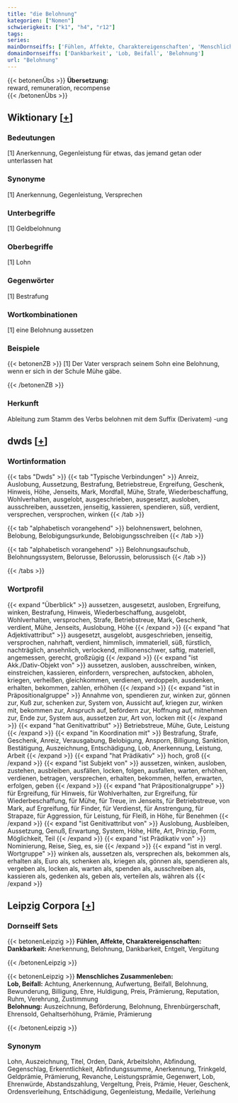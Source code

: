 ```yaml
---
title: "die Belohnung"
kategorien: ["Nomen"]
schwierigkeit: ["k1", "h4", "r12"]
tags:
series:
mainDornseiffs: ['Fühlen, Affekte, Charaktereigenschaften', 'Menschliches Zusammenleben']
domainDornseiffs: ['Dankbarkeit', 'Lob, Beifall', 'Belohnung']
url: "Belohnung"
---
```


{{< betonenÜbs >}}
**Übersetzung:**  
reward, remuneration, recompense  
{{< /betonenÜbs >}}

## Wiktionary [[+](https://de.wiktionary.org/wiki/Belohnung)]

### Bedeutungen
[1] Anerkennung, Gegenleistung für etwas, das jemand getan oder unterlassen hat  

### Synonyme
[1] Anerkennung, Gegenleistung, Versprechen  

### Unterbegriffe
[1] Geldbelohnung  

### Oberbegriffe
[1] Lohn  

### Gegenwörter
[1] Bestrafung  

### Wortkombinationen
[1] eine Belohnung aussetzen  

### Beispiele
{{< betonenZB >}}
[1] Der Vater versprach seinem Sohn eine Belohnung, wenn er sich in der Schule Mühe gäbe.  

{{< /betonenZB >}}
### Herkunft
Ableitung zum Stamm des Verbs belohnen mit dem Suffix (Derivatem) -ung  



## dwds [[+](https://www.dwds.de/wb/Belohnung)]

### Wortinformation
{{< tabs "Dwds" >}}
{{< tab "Typische Verbindungen" >}}
Anreiz, Auslobung, Aussetzung, Bestrafung, Betriebstreue, Ergreifung, Geschenk, Hinweis, Höhe, Jenseits, Mark, Mordfall, Mühe, Strafe, Wiederbeschaffung, Wohlverhalten, ausgelobt, ausgeschrieben, ausgesetzt, ausloben, ausschreiben, aussetzen, jenseitig, kassieren, spendieren, süß, verdient, versprechen, versprochen, winken
{{< /tab >}}

{{< tab "alphabetisch vorangehend" >}}
belohnenswert, belohnen, Belobung, Belobigungsurkunde, Belobigungsschreiben
{{< /tab >}}

{{< tab "alphabetisch vorangehend" >}}
Belohnungsaufschub, Belohnungssystem, Belorusse, Belorussin, belorussisch
{{< /tab >}}

{{< /tabs >}}

### Wortprofil
{{< expand "Überblick" >}} aussetzen, ausgesetzt, ausloben, Ergreifung, winken, Bestrafung, Hinweis, Wiederbeschaffung, ausgelobt, Wohlverhalten, versprochen, Strafe, Betriebstreue, Mark, Geschenk, verdient, Mühe, Jenseits, Auslobung, Höhe {{< /expand >}}
{{< expand "hat Adjektivattribut" >}} ausgesetzt, ausgelobt, ausgeschrieben, jenseitig, versprochen, nahrhaft, verdient, himmlisch, immateriell, süß, fürstlich, nachträglich, ansehnlich, verlockend, millionenschwer, saftig, materiell, angemessen, gerecht, großzügig {{< /expand >}}
{{< expand "ist Akk./Dativ-Objekt von" >}} aussetzen, ausloben, ausschreiben, winken, einstreichen, kassieren, einfordern, versprechen, aufstocken, abholen, kriegen, verheißen, gleichkommen, verdienen, verdoppeln, ausdenken, erhalten, bekommen, zahlen, erhöhen {{< /expand >}}
{{< expand "ist in Präpositionalgruppe" >}} Annahme von, spendieren zur, winken zur, gönnen zur, Kuß zur, schenken zur, System von, Aussicht auf, kriegen zur, winken mit, bekommen zur, Anspruch auf, befördern zur, Hoffnung auf, mitnehmen zur, Ende zur, System aus, aussetzen zur, Art von, locken mit {{< /expand >}}
{{< expand "hat Genitivattribut" >}} Betriebstreue, Mühe, Gute, Leistung {{< /expand >}}
{{< expand "in Koordination mit" >}} Bestrafung, Strafe, Geschenk, Anreiz, Verausgabung, Belobigung, Ansporn, Billigung, Sanktion, Bestätigung, Auszeichnung, Entschädigung, Lob, Anerkennung, Leistung, Arbeit {{< /expand >}}
{{< expand "hat Prädikativ" >}} hoch, groß {{< /expand >}}
{{< expand "ist Subjekt von" >}} aussetzen, winken, ausloben, zustehen, ausbleiben, ausfällen, locken, folgen, ausfallen, warten, erhöhen, verdienen, betragen, versprechen, erhalten, bekommen, helfen, erwarten, erfolgen, geben {{< /expand >}}
{{< expand "hat Präpositionalgruppe" >}} für Ergreifung, für Hinweis, für Wohlverhalten, zur Ergreifung, für Wiederbeschaffung, für Mühe, für Treue, im Jenseits, für Betriebstreue, von Mark, auf Ergreifung, für Finder, für Verdienst, für Anstrengung, für Strapaze, für Aggression, für Leistung, für Fleiß, in Höhe, für Benehmen {{< /expand >}}
{{< expand "ist Genitivattribut von" >}} Auslobung, Ausbleiben, Aussetzung, Genuß, Erwartung, System, Höhe, Hilfe, Art, Prinzip, Form, Möglichkeit, Teil {{< /expand >}}
{{< expand "ist Prädikativ von" >}} Nominierung, Reise, Sieg, es, sie {{< /expand >}}
{{< expand "ist in vergl. Wortgruppe" >}} winken als, aussetzen als, versprechen als, bekommen als, erhalten als, Euro als, schenken als, kriegen als, gönnen als, spendieren als, vergeben als, locken als, warten als, spenden als, ausschreiben als, kassieren als, gedenken als, geben als, verteilen als, währen als {{< /expand >}}

## Leipzig Corpora [[+](https://corpora.uni-leipzig.de/en/res?word=Belohnung&corpusId=deu_newscrawl-public_2018)]

### Dornseiff Sets
{{< betonenLeipzig >}}
**Fühlen, Affekte, Charaktereigenschaften:**  
**Dankbarkeit:** Anerkennung, Belohnung, Dankbarkeit, Entgelt, Vergütung  

{{< /betonenLeipzig >}}


{{< betonenLeipzig >}}
**Menschliches Zusammenleben:**  
**Lob, Beifall:** Achtung, Anerkennung, Aufwertung, Beifall, Belohnung, Bewunderung, Billigung, Ehre, Huldigung, Preis, Prämierung, Reputation, Ruhm, Verehrung, Zustimmung  
**Belohnung:** Auszeichnung, Beförderung, Belohnung, Ehrenbürgerschaft, Ehrensold, Gehaltserhöhung, Prämie, Prämierung  

{{< /betonenLeipzig >}}

### Synonym
Lohn, Auszeichnung, Titel, Orden, Dank, Arbeitslohn, Abfindung, Gegenschlag, Erkenntlichkeit, Abfindungssumme, Anerkennung, Trinkgeld, Geldprämie, Prämierung, Revanche, Leistungsprämie, Gegenwert, Lob, Ehrenwürde, Abstandszahlung, Vergeltung, Preis, Prämie, Heuer, Geschenk, Ordensverleihung, Entschädigung, Gegenleistung, Medaille, Verleihung

